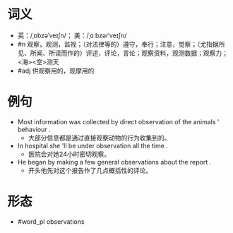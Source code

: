 # 词义
- 英：/ˌɒbzəˈveɪʃn/； 美：/ˌɑːbzərˈveɪʃn/
- #n 观察，观测，监视；（对法律等的）遵守，奉行；注意，觉察；（尤指据所见、所闻、所读而作的）评述，评论，言论；观察资料，观测数据；观察力；<海><空>测天
- #adj 供观察用的，观摩用的
# 例句
- Most information was collected by direct observation of the animals ' behaviour .
	- 大部分信息都是通过直接观察动物的行为收集到的。
- In hospital she 'll be under observation all the time .
	- 医院会对她24小时密切观察。
- He began by making a few general observations about the report .
	- 开头他先对这个报告作了几点概括性的评论。
# 形态
- #word_pl observations
